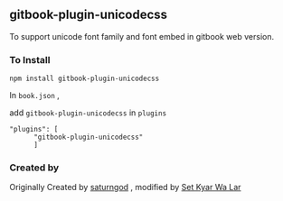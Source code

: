 
## gitbook-plugin-unicodecss

To support unicode font family and font embed in gitbook web version.


### To Install

```
npm install gitbook-plugin-unicodecss
```

In `book.json` ,

add `gitbook-plugin-unicodecss` in `plugins`

```
"plugins": [
      "gitbook-plugin-unicodecss"
      ]
```

### Created by

Originally Created by [saturngod](https://github.com/saturngod) , modified by [Set Kyar Wa Lar](https://github.com/setkyar)